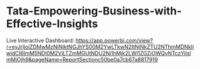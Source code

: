 # Tata-Empowering-Business-with-Effective-Insights

Live Interactive Dashboard: https://app.powerbi.com/view?r=eyJrIjoiZDMwMzNiNjktNGJhYS00M2YwLTkwN2ItNjNkZTU2NThmMDNkIiwidCI6ImM5NDI0M2ViLTZmMGUtNDU2Ni1hMjk2LWI1ZGZjOWQyNTczYiIsImMiOjh9&pageName=ReportSectionc50be0a7cb67a8817919

